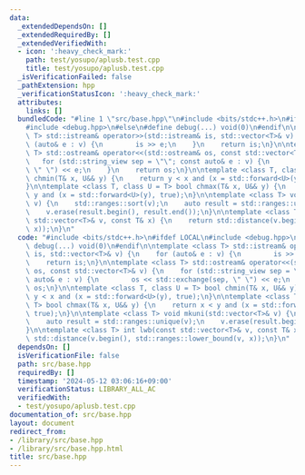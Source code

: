 ```yaml
---
data:
  _extendedDependsOn: []
  _extendedRequiredBy: []
  _extendedVerifiedWith:
  - icon: ':heavy_check_mark:'
    path: test/yosupo/aplusb.test.cpp
    title: test/yosupo/aplusb.test.cpp
  _isVerificationFailed: false
  _pathExtension: hpp
  _verificationStatusIcon: ':heavy_check_mark:'
  attributes:
    links: []
  bundledCode: "#line 1 \"src/base.hpp\"\n#include <bits/stdc++.h>\n#ifdef LOCAL\n\
    #include <debug.hpp>\n#else\n#define debug(...) void(0)\n#endif\n\ntemplate <class\
    \ T> std::istream& operator>>(std::istream& is, std::vector<T>& v) {\n    for\
    \ (auto& e : v) {\n        is >> e;\n    }\n    return is;\n}\n\ntemplate <class\
    \ T> std::ostream& operator<<(std::ostream& os, const std::vector<T>& v) {\n \
    \   for (std::string_view sep = \"\"; const auto& e : v) {\n        os << std::exchange(sep,\
    \ \" \") << e;\n    }\n    return os;\n}\n\ntemplate <class T, class U = T> bool\
    \ chmin(T& x, U&& y) {\n    return y < x and (x = std::forward<U>(y), true);\n\
    }\n\ntemplate <class T, class U = T> bool chmax(T& x, U&& y) {\n    return x <\
    \ y and (x = std::forward<U>(y), true);\n}\n\ntemplate <class T> void mkuni(std::vector<T>&\
    \ v) {\n    std::ranges::sort(v);\n    auto result = std::ranges::unique(v);\n\
    \    v.erase(result.begin(), result.end());\n}\n\ntemplate <class T> int lwb(const\
    \ std::vector<T>& v, const T& x) {\n    return std::distance(v.begin(), std::ranges::lower_bound(v,\
    \ x));\n}\n"
  code: "#include <bits/stdc++.h>\n#ifdef LOCAL\n#include <debug.hpp>\n#else\n#define\
    \ debug(...) void(0)\n#endif\n\ntemplate <class T> std::istream& operator>>(std::istream&\
    \ is, std::vector<T>& v) {\n    for (auto& e : v) {\n        is >> e;\n    }\n\
    \    return is;\n}\n\ntemplate <class T> std::ostream& operator<<(std::ostream&\
    \ os, const std::vector<T>& v) {\n    for (std::string_view sep = \"\"; const\
    \ auto& e : v) {\n        os << std::exchange(sep, \" \") << e;\n    }\n    return\
    \ os;\n}\n\ntemplate <class T, class U = T> bool chmin(T& x, U&& y) {\n    return\
    \ y < x and (x = std::forward<U>(y), true);\n}\n\ntemplate <class T, class U =\
    \ T> bool chmax(T& x, U&& y) {\n    return x < y and (x = std::forward<U>(y),\
    \ true);\n}\n\ntemplate <class T> void mkuni(std::vector<T>& v) {\n    std::ranges::sort(v);\n\
    \    auto result = std::ranges::unique(v);\n    v.erase(result.begin(), result.end());\n\
    }\n\ntemplate <class T> int lwb(const std::vector<T>& v, const T& x) {\n    return\
    \ std::distance(v.begin(), std::ranges::lower_bound(v, x));\n}\n"
  dependsOn: []
  isVerificationFile: false
  path: src/base.hpp
  requiredBy: []
  timestamp: '2024-05-12 03:06:16+09:00'
  verificationStatus: LIBRARY_ALL_AC
  verifiedWith:
  - test/yosupo/aplusb.test.cpp
documentation_of: src/base.hpp
layout: document
redirect_from:
- /library/src/base.hpp
- /library/src/base.hpp.html
title: src/base.hpp
---
```

